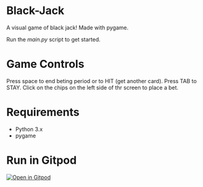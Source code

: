 # Black-Jack
A visual game of black jack! Made with pygame.

Run the *main.py* script to get started.

# Game Controls
Press space to end beting period or to HIT (get another card). 
Press TAB to STAY.
Click on the chips on the left side of thr screen to place a bet.

# Requirements
- Python 3.x
- pygame

# Run in Gitpod


[![Open in Gitpod](https://gitpod.io/button/open-in-gitpod.svg)](https://gitpod.io/#https://github.com/Oday-Najad/Black-Jack/blob/master/main.py)
